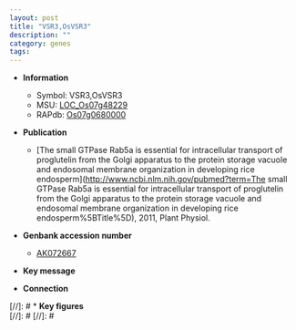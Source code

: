 ```yaml
---
layout: post
title: "VSR3,OsVSR3"
description: ""
category: genes
tags: 
---
```


* **Information**  
    + Symbol: VSR3,OsVSR3  
    + MSU: [LOC_Os07g48229](http://rice.plantbiology.msu.edu/cgi-bin/ORF_infopage.cgi?orf=LOC_Os07g48229)  
    + RAPdb: [Os07g0680000](http://rapdb.dna.affrc.go.jp/viewer/gbrowse_details/irgsp1?name=Os07g0680000)  

* **Publication**  
    + [The small GTPase Rab5a is essential for intracellular transport of proglutelin from the Golgi apparatus to the protein storage vacuole and endosomal membrane organization in developing rice endosperm](http://www.ncbi.nlm.nih.gov/pubmed?term=The small GTPase Rab5a is essential for intracellular transport of proglutelin from the Golgi apparatus to the protein storage vacuole and endosomal membrane organization in developing rice endosperm%5BTitle%5D), 2011, Plant Physiol.

* **Genbank accession number**  
    + [AK072667](http://www.ncbi.nlm.nih.gov/nuccore/AK072667)

* **Key message**  

* **Connection**  

[//]: # * **Key figures**  
[//]: # 
[//]: # 
